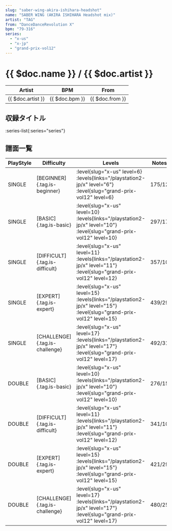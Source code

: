 ```yaml
---
slug: "saber-wing-akira-ishihara-headshot"
name: "SABER WING (AKIRA ISHIHARA Headshot mix)"
artist: "TAG"
from: "DanceDanceRevolution X"
bpm: "79-316"
series:
  - "x-us"
  - "x-jp"
  - "grand-prix-vol12"
---
```


# {{ $doc.name }} / {{ $doc.artist }}

|Artist|BPM|From|
|------|---|----|
|{{ $doc.artist }}|{{ $doc.bpm }}|{{ $doc.from }}|

## 収録タイトル

:series-list{:series="series"}

## 譜面一覧

|PlayStyle|Difficulty|Levels|Notes|Movie|
|---------|----------|------|-----|-----|
|SINGLE|[BEGINNER]{.tag.is-beginner}|<div class="field is-grouped is-grouped-multiline"> :level{slug="x-us" level=6}  :levels{links="/playstation2-jp/x" level="6"} :level{slug="grand-prix-vol12" level=6}</div>|175/12||
|SINGLE|[BASIC]{.tag.is-basic}|<div class="field is-grouped is-grouped-multiline"> :level{slug="x-us" level=10}  :levels{links="/playstation2-jp/x" level="10"} :level{slug="grand-prix-vol12" level=10}</div>|297/17||
|SINGLE|[DIFFICULT]{.tag.is-difficult}|<div class="field is-grouped is-grouped-multiline"> :level{slug="x-us" level=11}  :levels{links="/playstation2-jp/x" level="11"} :level{slug="grand-prix-vol12" level=12}</div>|357/10||
|SINGLE|[EXPERT]{.tag.is-expert}|<div class="field is-grouped is-grouped-multiline"> :level{slug="x-us" level=15}  :levels{links="/playstation2-jp/x" level="15"} :level{slug="grand-prix-vol12" level=15}</div>|439/29||
|SINGLE|[CHALLENGE]{.tag.is-challenge}|<div class="field is-grouped is-grouped-multiline"> :level{slug="x-us" level=17}  :levels{links="/playstation2-jp/x" level="17"} :level{slug="grand-prix-vol12" level=17}</div>|492/31||
|DOUBLE|[BASIC]{.tag.is-basic}|<div class="field is-grouped is-grouped-multiline"> :level{slug="x-us" level=10}  :levels{links="/playstation2-jp/x" level="10"} :level{slug="grand-prix-vol12" level=10}</div>|276/15||
|DOUBLE|[DIFFICULT]{.tag.is-difficult}|<div class="field is-grouped is-grouped-multiline"> :level{slug="x-us" level=11}  :levels{links="/playstation2-jp/x" level="11"} :level{slug="grand-prix-vol12" level=12}</div>|341/10||
|DOUBLE|[EXPERT]{.tag.is-expert}|<div class="field is-grouped is-grouped-multiline"> :level{slug="x-us" level=15}  :levels{links="/playstation2-jp/x" level="15"} :level{slug="grand-prix-vol12" level=15}</div>|421/29||
|DOUBLE|[CHALLENGE]{.tag.is-challenge}|<div class="field is-grouped is-grouped-multiline"> :level{slug="x-us" level=17}  :levels{links="/playstation2-jp/x" level="17"} :level{slug="grand-prix-vol12" level=17}</div>|480/25||
